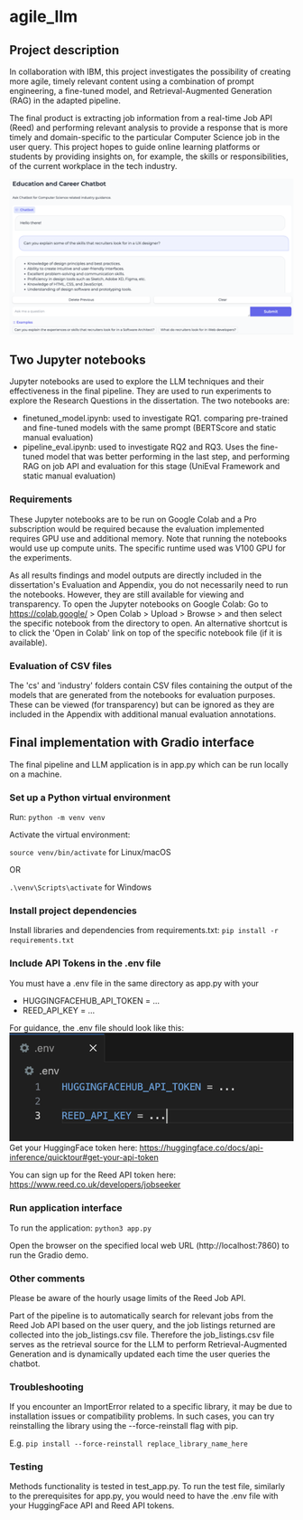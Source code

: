 # agile_llm

## Project description

In collaboration with IBM, this project investigates the possibility of creating more agile, timely relevant content using a combination of prompt engineering, a fine-tuned model, and Retrieval-Augmented Generation (RAG) in the adapted pipeline.

The final product is extracting job information from a real-time Job API (Reed) and performing relevant analysis to provide a response that is more timely and domain-specific to the particular Computer Science job in the user query. This project hopes to guide online learning platforms or students by providing insights on, for example, the skills or responsibilities, of the current workplace in the tech industry.

![Alt text](interface_image.png)

## Two Jupyter notebooks

Jupyter notebooks are used to explore the LLM techniques and their effectiveness in the final pipeline. They are used to run experiments to explore the Research Questions in the dissertation. The two notebooks are:

- finetuned_model.ipynb: used to investigate RQ1. comparing pre-trained and fine-tuned models with the same prompt (BERTScore and static manual evaluation)
- pipeline_eval.ipynb: used to investigate RQ2 and RQ3. Uses the fine-tuned model that was better performing in the last step, and performing RAG on job API and evaluation for this stage (UniEval Framework and static manual evaluation)

### Requirements

These Jupyter notebooks are to be run on Google Colab and a Pro subscription would be required because the evaluation implemented requires GPU use and additional memory. Note that running the notebooks would use up compute units. The specific runtime used was V100 GPU for the experiments.

As all results findings and model outputs are directly included in the dissertation's Evaluation and Appendix, you do not necessarily need to run the notebooks. However, they are still available for viewing and transparency. To open the Jupyter notebooks on Google Colab: Go to https://colab.google/ > Open Colab > Upload > Browse > and then select the specific notebook from the directory to open. An alternative shortcut is to click the 'Open in Colab' link on top of the specific notebook file (if it is available).

### Evaluation of CSV files

The 'cs' and 'industry' folders contain CSV files containing the output of the models that are generated from the notebooks for evaluation purposes. These can be viewed (for transparency) but can be ignored as they are included in the Appendix with additional manual evaluation annotations.

## Final implementation with Gradio interface

The final pipeline and LLM application is in app.py which can be run locally on a machine.

### Set up a Python virtual environment

Run: `python -m venv venv`

Activate the virtual environment:

`source venv/bin/activate` for Linux/macOS

OR

`.\venv\Scripts\activate` for Windows

### Install project dependencies

Install libraries and dependencies from requirements.txt:
`pip install -r requirements.txt`

### Include API Tokens in the .env file

You must have a .env file in the same directory as app.py with your

- HUGGINGFACEHUB_API_TOKEN = ...
- REED_API_KEY = ...

For guidance, the .env file should look like this:
![Alt text](env_file_image.png)
Get your HuggingFace token here: https://huggingface.co/docs/api-inference/quicktour#get-your-api-token

You can sign up for the Reed API token here: https://www.reed.co.uk/developers/jobseeker

### Run application interface

To run the application:
`python3 app.py`

Open the browser on the specified local web URL (http://localhost:7860) to run the Gradio demo.

### Other comments

Please be aware of the hourly usage limits of the Reed Job API.

Part of the pipeline is to automatically search for relevant jobs from the Reed Job API based on the user query, and the job listings returned are collected into the job_listings.csv file. Therefore the job_listings.csv file serves as the retrieval source for the LLM to perform Retrieval-Augmented Generation and is dynamically updated each time the user queries the chatbot.

### Troubleshooting

If you encounter an ImportError related to a specific library, it may be due to installation issues or compatibility problems. In such cases, you can try reinstalling the library using the --force-reinstall flag with pip.

E.g. `pip install --force-reinstall replace_library_name_here`

### Testing

Methods functionality is tested in test_app.py. To run the test file, similarly to the prerequisites for app.py, you would need to have the .env file with your HuggingFace API and Reed API tokens.

